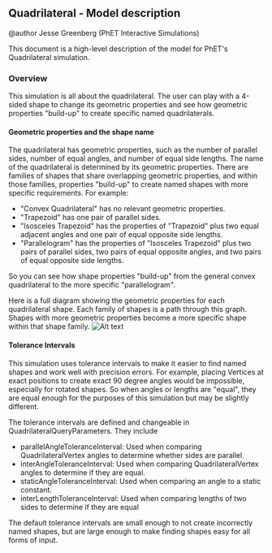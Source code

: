 ## Quadrilateral - Model description

@author Jesse Greenberg (PhET Interactive Simulations)

This document is a high-level description of the model for PhET's Quadrilateral simulation.

### Overview

This simulation is all about the quadrilateral. The user can play with a 4-sided shape to change its geometric properties and see how geometric properties "build-up" to create specific named quadrilaterals.

#### Geometric properties and the shape name 
The quadrilateral has geometric properties, such as the number of parallel sides, number of equal angles, and number of equal side lengths. The name of the quadrilateral is determined by its geometric properties. There are families of shapes that share overlapping geometric properties, and within those families, properties "build-up" to create named shapes with more specific requirements. For example:
- "Convex Quadrilateral" has no relevant geometric properties.
- "Trapezoid" has one pair of parallel sides.
- "Isosceles Trapezoid" has the properties of "Trapezoid" plus two equal adjacent angles and one pair of equal opposite side lengths.
- "Parallelogram" has the properties of "Isosceles Trapezoid" plus two pairs of parallel sides, two pairs of equal opposite angles, and two pairs of equal opposite side lengths. 

So you can see how shape properties "build-up" from the general convex quadrilateral to the more specific "parallelogram".

Here is a full diagram showing the geometric properties for each quadrilateral shape. Each family of shapes is a path through this graph. Shapes with more geometric properties become a more specific shape within that shape family.
<img src="https://user-images.githubusercontent.com/6396244/221933377-fdc7d16e-9edb-4974-bf9a-eff72ce49af0.png" alt="Alt text" title="Optional title">

#### Tolerance Intervals
This simulation uses tolerance intervals to make it easier to find named shapes and work well with precision errors. For example, placing Vertices at exact positions to create exact 90 degree angles would be impossible, especially for rotated shapes. So when angles or lengths are "equal", they are equal enough for the purposes of this simulation but may be slightly different.

The tolerance intervals are defined and changeable in QuadrilateralQueryParameters. They include
- parallelAngleToleranceInterval: Used when comparing QuadrilateralVertex angles to determine whether sides are parallel.
- interAngleToleranceInterval: Used when comparing QuadrilateralVertex angles to determine if they are equal.
- staticAngleToleranceInterval: Used when comparing an angle to a static constant.
- interLengthToleranceInterval: Used when comparing lengths of two sides to determine if they are equal

The default tolerance intervals are small enough to not create incorrectly named shapes, but are large enough to make finding shapes easy for all forms of input.